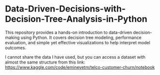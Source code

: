 # Data-Driven-Decisions-with-Decision-Tree-Analysis-in-Python
This repository provides a hands-on introduction to data-driven decision-making using Python. It covers decision tree modeling, performance evaluation, and simple yet effective visualizations to help interpret model outcomes.

I cannot share the data I have used, but you can access a dataset with almost the same structure from this link: https://www.kaggle.com/code/emineyetm/telco-customer-churn/notebook
